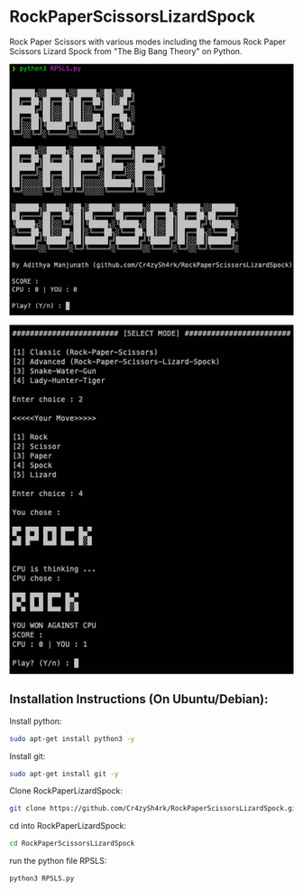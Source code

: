 # RockPaperScissorsLizardSpock
Rock Paper Scissors with various modes including the famous Rock Paper Scissors Lizard Spock from "The Big Bang Theory" on Python.

<p align="center">
  <img width="522" src="https://github.com/Cr4zySh4rk/RockPaperScissorsLizardSpock/blob/main/screenshot1.png">
</p>
<p align="center">
  <img width="522" src="https://github.com/Cr4zySh4rk/RockPaperScissorsLizardSpock/blob/main/screenshot2.png">
</p>

## Installation Instructions (On Ubuntu/Debian): 
Install python:
  ``` bash
  sudo apt-get install python3 -y
  ```
Install git:
  ``` bash
  sudo apt-get install git -y
  ```
Clone RockPaperLizardSpock:
  ``` bash
  git clone https://github.com/Cr4zySh4rk/RockPaperScissorsLizardSpock.git
  ```
cd into RockPaperLizardSpock:
  ``` bash
  cd RockPaperScissorsLizardSpock
  ```
run the python file RPSLS:
  ``` bash
  python3 RPSLS.py
  ```
